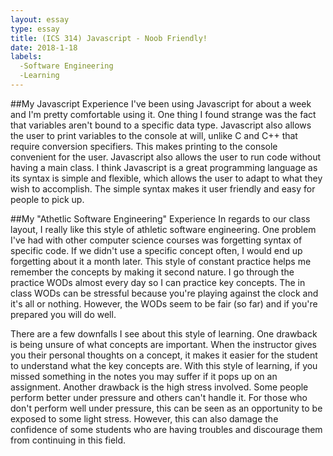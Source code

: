 ```yaml
---
layout: essay
type: essay
title: (ICS 314) Javascript - Noob Friendly!
date: 2018-1-18
labels:
  -Software Engineering
  -Learning
---
```


##My Javascript Experience
I've been using Javascript for about a week and I'm pretty comfortable using it.  One thing I found strange was the fact that variables aren't bound to a specific data type.  Javascript also allows the user to print variables to the console at will, unlike C and C++ that require conversion specifiers.  This makes printing to the console convenient for the user.  Javascript also allows the user to run code without having a main class.  I think Javascript is a great programming language as its syntax is simple and flexible, which allows the user to adapt to what they wish to accomplish.  The simple syntax makes it user friendly and easy for people to pick up.

##My "Athetlic Software Engineering" Experience
In regards to our class layout, I really like this style of athletic software engineering.  One problem I've had with other computer science courses was forgetting syntax of specific code.  If we didn't use a specific concept often, I would end up forgetting about it a month later.  This style of constant practice helps me remember the concepts by making it second nature.  I go through the practice WODs almost every day so I can practice key concepts.  The in class WODs can be stressful because you're playing against the clock and it's all or nothing.  However, the WODs seem to be fair (so far) and if you're prepared you will do well.

There are a few downfalls I see about this style of learning.  One drawback is being unsure of what concepts are important.  When the instructor gives you their personal thoughts on a concept, it makes it easier for the student to understand what the key concepts are.  With this style of learning, if you missed something in the notes you may suffer if it pops up on an assignment.  Another drawback is the high stress involved.  Some people perform better under pressure and others can't handle it.  For those who don't perform well under pressure, this can be seen as an opportunity to be exposed to some light stress.  However, this can also damage the confidence of some students who are having troubles and discourage them from continuing in this field.
